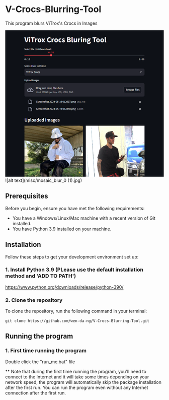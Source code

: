 # V-Crocs-Blurring-Tool
This program blurs ViTrox's Crocs in Images

![alt text](misc/image.png)
![alt text](misc/mosaic_blur_0 (1).jpg)

## Prerequisites

Before you begin, ensure you have met the following requirements:
* You have a Windows/Linux/Mac machine with a recent version of Git installed.
* You have Python 3.9 installed on your machine.

## Installation

Follow these steps to get your development environment set up:

### 1. Install Python 3.9 (PLease use the default installation method and 'ADD TO PATH')
https://www.python.org/downloads/release/python-390/

### 2. Clone the repository

To clone the repository, run the following command in your terminal:

```
git clone https://github.com/wen-da-ng/V-Crocs-Blurring-Tool.git
```
## Running the program

### 1. First time running the program

Double click the "run_me.bat" file 

** Note that during the first time running the program, you'll need to connect to the Internet and it will take some times depending on your network speed, the program will automatically skip the package installation after the first run. You can run the program even without any Internet connection after the first run.



